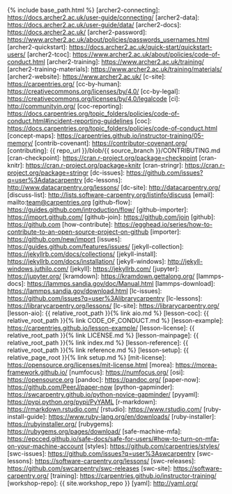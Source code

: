 {% include base_path.html %}
[archer2-connecting]: https://docs.archer2.ac.uk/user-guide/connecting/
[archer2-data]: https://docs.archer2.ac.uk/user-guide/data/
[archer2-docs]: https://docs.archer2.ac.uk/
[archer2-password]: https://www.archer2.ac.uk/about/policies/passwords_usernames.html
[archer2-quickstart]: https://docs.archer2.ac.uk/quick-start/quickstart-users/
[archer2-tcoc]: https://www.archer2.ac.uk/about/policies/code-of-conduct.html
[archer2-training]: https://www.archer2.ac.uk/training/
[archer2-training-materials]: https://www.archer2.ac.uk/training/materials/
[archer2-website]: https://www.archer2.ac.uk/
[c-site]: https://carpentries.org/
[cc-by-human]: https://creativecommons.org/licenses/by/4.0/
[cc-by-legal]: https://creativecommons.org/licenses/by/4.0/legalcode
[ci]: http://communityin.org/
[coc-reporting]: https://docs.carpentries.org/topic_folders/policies/code-of-conduct.html#incident-reporting-guidelines
[coc]: https://docs.carpentries.org/topic_folders/policies/code-of-conduct.html
[concept-maps]: https://carpentries.github.io/instructor-training/05-memory/
[contrib-covenant]: https://contributor-covenant.org/
[contributing]: {{ repo_url }}/blob/{{ source_branch }}/CONTRIBUTING.md
[cran-checkpoint]: https://cran.r-project.org/package=checkpoint
[cran-knitr]: https://cran.r-project.org/package=knitr
[cran-stringr]: https://cran.r-project.org/package=stringr
[dc-issues]: https://github.com/issues?q=user%3Adatacarpentry
[dc-lessons]: http://www.datacarpentry.org/lessons/
[dc-site]: http://datacarpentry.org/
[discuss-list]: http://lists.software-carpentry.org/listinfo/discuss
[email]: mailto:team@carpentries.org
[github-flow]: https://guides.github.com/introduction/flow/
[github-importer]: https://import.github.com/
[github-join]: https://github.com/join
[github]: https://github.com
[how-contribute]: https://egghead.io/series/how-to-contribute-to-an-open-source-project-on-github
[importer]: https://github.com/new/import
[issues]: https://guides.github.com/features/issues/
[jekyll-collection]: https://jekyllrb.com/docs/collections/
[jekyll-install]: https://jekyllrb.com/docs/installation/
[jekyll-windows]: http://jekyll-windows.juthilo.com/
[jekyll]: https://jekyllrb.com/
[jupyter]: https://jupyter.org/
[kramdown]: https://kramdown.gettalong.org/
[lammps-docs]: https://lammps.sandia.gov/doc/Manual.html
[lammps-download]: https://lammps.sandia.gov/download.html
[lc-issues]: https://github.com/issues?q=user%3Alibrarycarpentry
[lc-lessons]: https://librarycarpentry.org/lessons/
[lc-site]: https://librarycarpentry.org/
[lesson-aio]: {{ relative_root_path }}{% link aio.md %}
[lesson-coc]: {{ relative_root_path }}{% link CODE_OF_CONDUCT.md %}
[lesson-example]: https://carpentries.github.io/lesson-example/
[lesson-license]: {{ relative_root_path }}{% link LICENSE.md %}
[lesson-mainpage]: {{ relative_root_path }}{% link index.md %}
[lesson-reference]: {{ relative_root_path }}{% link reference.md %}
[lesson-setup]: {{ relative_page_root }}{% link setup.md %}
[mit-license]: https://opensource.org/licenses/mit-license.html
[morea]: https://morea-framework.github.io/
[numfocus]: https://numfocus.org/
[osi]: https://opensource.org
[pandoc]: https://pandoc.org/
[paper-now]: https://github.com/PeerJ/paper-now
[python-gapminder]: https://swcarpentry.github.io/python-novice-gapminder/
[pyyaml]: https://pypi.python.org/pypi/PyYAML
[r-markdown]: https://rmarkdown.rstudio.com/
[rstudio]: https://www.rstudio.com/
[ruby-install-guide]: https://www.ruby-lang.org/en/downloads/
[ruby-installer]: https://rubyinstaller.org/
[rubygems]: https://rubygems.org/pages/download/
[safe-machine-mfa]: https://epcced.github.io/safe-docs/safe-for-users/#how-to-turn-on-mfa-on-your-machine-account
[styles]: https://github.com/carpentries/styles/
[swc-issues]: https://github.com/issues?q=user%3Aswcarpentry
[swc-lessons]: https://software-carpentry.org/lessons/
[swc-releases]: https://github.com/swcarpentry/swc-releases
[swc-site]: https://software-carpentry.org/
[training]: https://carpentries.github.io/instructor-training/
[workshop-repo]: {{ site.workshop_repo }}
[yaml]: http://yaml.org/
